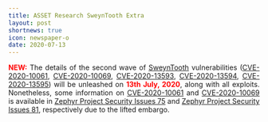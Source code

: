 ```yaml
---
title: ASSET Research SweynTooth Extra
layout: post
shortnews: true
icon: newspaper-o
date: 2020-07-13
---
```

<p style="text-align:justify">
<font color="red"><b>NEW:</b></font>
The details of the second wave of <a href="https://asset-group.github.io/disclosures/sweyntooth/">SweynTooth</a> vulnerabilities 
(<a href="https://cve.mitre.org/cgi-bin/cvename.cgi?name=CVE-2020-10061">CVE-2020-10061</a>, 
<a href="https://cve.mitre.org/cgi-bin/cvename.cgi?name=CVE-2020-10069">CVE-2020-10069</a>, 
<a href="https://cve.mitre.org/cgi-bin/cvename.cgi?name=CVE-2020-13593">CVE-2020-13593</a>, 
<a href="https://cve.mitre.org/cgi-bin/cvename.cgi?name=CVE-2020-13594">CVE-2020-13594</a>, 
<a href="https://cve.mitre.org/cgi-bin/cvename.cgi?name=CVE-2020-13595">CVE-2020-13595</a>) will be unleashed on 
<font color="red"><b>13th July, 2020</b></font>, along with all exploits. Nonetheless, some information on 
<a href="https://cve.mitre.org/cgi-bin/cvename.cgi?name=CVE-2020-10061">CVE-2020-10061</a> and 
<a href="https://cve.mitre.org/cgi-bin/cvename.cgi?name=CVE-2020-10069">CVE-2020-10069</a> is available 
in <a href="https://zephyrprojectsec.atlassian.net/browse/ZEPSEC-75">Zephyr Project Security Issues 75</a> and 
 <a href="https://zephyrprojectsec.atlassian.net/browse/ZEPSEC-81">Zephyr Project Security Issues 81</a>, respectively due to the 
lifted embargo. 
</p> 
